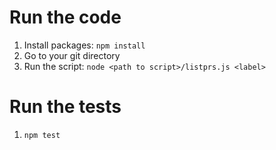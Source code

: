 # Run the code

1. Install packages: ``npm install``
2. Go to your git directory
3. Run the script: ```node <path to script>/listprs.js <label>```

# Run the tests
1. ```npm test```